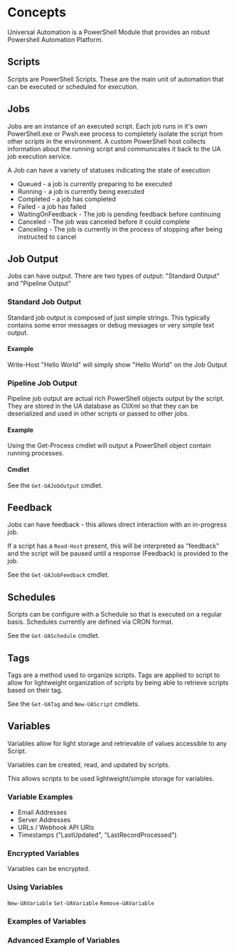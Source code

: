 # Concepts

Universal Automation is a PowerShell Module that provides an robust Powershell Automation Platform.

## Scripts

Scripts are PowerShell Scripts. These are the main unit of automation that can be executed or scheduled for execution.

## Jobs

Jobs are an instance of an executed script. Each job runs in it's own PowerShell.exe or Pwsh.exe process to completely isolate the script from other scripts in the environment. A custom PowerShell host collects information about the running script and communicates it back to the UA job execution service. 

A Job can have a variety of statuses indicating the state of execution

* Queued - a job is currently preparing to be executed
* Running - a job is currently being executed
* Completed - a job has completed
* Failed - a job has failed
* WaitingOnFeedback - The job is pending feedback before continuing
* Canceled - The job was canceled before it could complete
* Canceling - The job is currently in the process of stopping after being instructed to cancel

## Job Output

Jobs can have output. There are two types of output: "Standard Output" and "Pipeline Output"

### Standard Job Output

Standard job output is composed of just simple strings. This typically contains some error messages or debug messages or very simple text output.

#### Example

Write-Host "Hello World" will simply show "Hello World" on the Job Output

### Pipeline Job Output

Pipeline job output are actual rich PowerShell objects output by the script. They are stored in the UA database as CliXml so that they can be deserialized and used in other scripts or passed to other jobs. 

#### Example

Using the Get-Process cmdlet will output a PowerShell object contain running processes.

#### Cmdlet

See the `Get-UAJobOutput` cmdlet.

## Feedback

Jobs can have feedback - this allows direct interaction with an in-progress job.

If a script has a `Read-Host` present, this will be interpreted as "feedback" and the script will be paused until a response \(Feedback\) is provided to the job.

See the `Get-UAJobFeedback` cmdlet.

## Schedules

Scripts can be configure with a Schedule so that is executed on a regular basis. Schedules currently are defined via CRON format.

See the `Get-UASchedule` cmdlet.

## Tags

Tags are a method used to organize scripts. Tags are applied to script to allow for lightweight organization of scripts by being able to retrieve scripts based on their tag.

See the `Get-UATag` and `New-UAScript` cmdlets.

## Variables

Variables allow for light storage and retrievable of values accessible to any Script.

Variables can be created, read, and updated by scripts.

This allows scripts to be used lightweight/simple storage for variables.

### Variable Examples

* Email Addresses
* Server Addresses
* URLs / Webhook API URIs
* Timestamps \("LastUpdated", "LastRecordProcessed"\)

### Encrypted Variables

Variables can be encrypted.

### Using Variables

`New-UAVariable` `Set-UAVariable` `Remove-UAVariable`

### Examples of Variables

### Advanced Example of Variables

